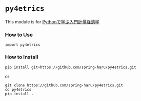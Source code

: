 # `py4etrics`

This module is for [Pythonで学ぶ入門計量経済学](https://py4etrics.github.io/)

### How to Use
```
import py4etrics 
```

### How to Install
```
pip install git+https://github.com/spring-haru/py4etrics.git
```
or
```
git clone https://github.com/spring-haru/py4etrics.git
cd py4etrics
pip install .
```


